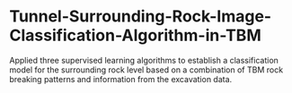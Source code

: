 # Tunnel-Surrounding-Rock-Image-Classification-Algorithm-in-TBM
Applied three supervised learning algorithms to establish a classification model for the surrounding rock level based on a combination of TBM rock breaking patterns and information from the excavation data.
